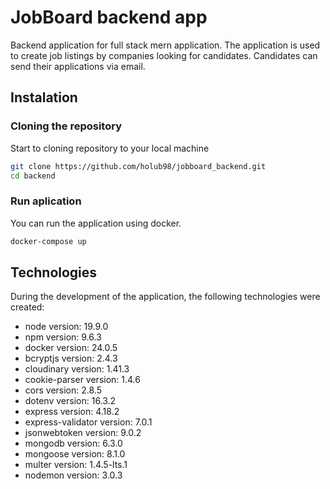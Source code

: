 <h1>JobBoard backend app</h1>

Backend application for full stack mern application. The application is used to create job listings by companies looking for candidates. Candidates can send their applications via email.

<h2>Instalation</h2>

<h3>Cloning the repository</h3>

Start to cloning repository to your local machine

```bash
git clone https://github.com/holub98/jobboard_backend.git
cd backend
```

<h3>Run aplication</h3>

You can run the application using docker.

```bash
docker-compose up
```

<h2>Technologies</h2>

During the development of the application, the following technologies were created:

<ul>
<li>node version: 19.9.0</li>
<li>npm version: 9.6.3</li>
<li>docker version: 24.0.5</li>
<li>bcryptjs version: 2.4.3</li>
<li>cloudinary version: 1.41.3</li>
<li>cookie-parser version: 1.4.6</li>
<li>cors version: 2.8.5</li>
<li>dotenv version: 16.3.2</li>
<li>express version: 4.18.2</li>
<li>express-validator version: 7.0.1</li>
<li>jsonwebtoken version: 9.0.2</li>
<li>mongodb version: 6.3.0</li>
<li>mongoose version: 8.1.0</li>
<li>multer version: 1.4.5-lts.1</li>
<li>nodemon version: 3.0.3</li>
</ul>
